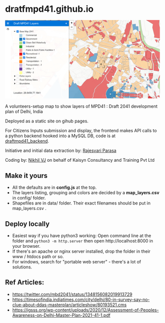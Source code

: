 # dratfmpd41.github.io

![screenshot.png](screenshot.png)

A volunteers-setup map to show layers of MPD41 : Draft 2041 development plan of Delhi, India

Deployed as a static site on gihub pages.

For Citizens Inputs submission and display, the frontend makes API calls to a python backend hooked into a MySQL DB, code is at [draftmpd41_backend](https://github.com/draftmpd41/draftmpd41_backend).

Initiative and initial data extraction by: [Rajesvari Parasa](https://github.com/rajesvariparasa)

Coding by: [Nikhil VJ](https://nikhilvj.co.in) on behalf of Kaisyn Consultancy and Training Pvt Ltd

## Make it yours
- All the defaults are in **config.js** at the top.
- The layers listing, grouping and colors are decided by a **map_layers.csv** in config/ folder.
- Shapefiles are in data/ folder. Their exact filenames should be put in map_layers.csv .

## Deploy locally
- Easiest way if you have python3 working: Open command line at the folder and `python3 -m http.server` then open http://localhost:8000 in your browser.
- If there's an apache or nginx server installed, drop the folder in their www / htdocs path or so.
- For windows, search for "portable web server" - there's a lot of solutions.

## Ref Articles: 
- https://twitter.com/mbd2041/status/1348156082019913729
- https://timesofindia.indiatimes.com/city/delhi/80-in-survey-say-no-clue-about-ddas-masterplan/articleshow/80193521.cms
- https://igsss.org/wp-content/uploads/2020/12/Assessment-of-Peoples-Awareness-on-Delhi-Master-Plan-2021-41-1.pdf


